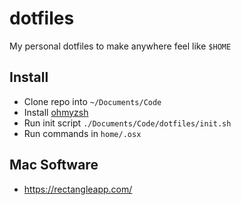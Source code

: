 # dotfiles

My personal dotfiles to make anywhere feel like `$HOME`

## Install

- Clone repo into `~/Documents/Code`
- Install [ohmyzsh](https://ohmyz.sh/#install)
- Run init script `./Documents/Code/dotfiles/init.sh`
- Run commands in `home/.osx`


## Mac Software
- https://rectangleapp.com/
